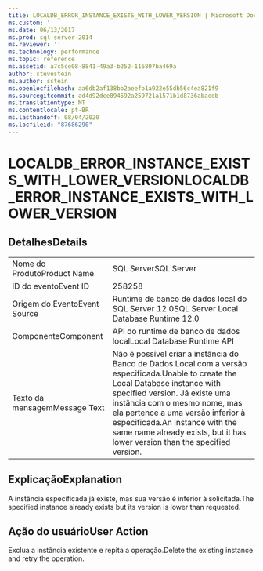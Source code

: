 ```yaml
---
title: LOCALDB_ERROR_INSTANCE_EXISTS_WITH_LOWER_VERSION | Microsoft Docs
ms.custom: ''
ms.date: 06/13/2017
ms.prod: sql-server-2014
ms.reviewer: ''
ms.technology: performance
ms.topic: reference
ms.assetid: a7c5ce08-8841-49a3-b252-116807ba469a
author: stevestein
ms.author: sstein
ms.openlocfilehash: aa6db2af138bb2aeefb1a922e55db56c4ea821f9
ms.sourcegitcommit: ad4d92dce894592a259721a1571b1d8736abacdb
ms.translationtype: MT
ms.contentlocale: pt-BR
ms.lasthandoff: 08/04/2020
ms.locfileid: "87686290"
---
```

# <a name="localdb_error_instance_exists_with_lower_version"></a><span data-ttu-id="b2fb4-102">LOCALDB_ERROR_INSTANCE_EXISTS_WITH_LOWER_VERSION</span><span class="sxs-lookup"><span data-stu-id="b2fb4-102">LOCALDB_ERROR_INSTANCE_EXISTS_WITH_LOWER_VERSION</span></span>
    
## <a name="details"></a><span data-ttu-id="b2fb4-103">Detalhes</span><span class="sxs-lookup"><span data-stu-id="b2fb4-103">Details</span></span>  
  
|||  
|-|-|  
|<span data-ttu-id="b2fb4-104">Nome do Produto</span><span class="sxs-lookup"><span data-stu-id="b2fb4-104">Product Name</span></span>|<span data-ttu-id="b2fb4-105">SQL Server</span><span class="sxs-lookup"><span data-stu-id="b2fb4-105">SQL Server</span></span>|  
|<span data-ttu-id="b2fb4-106">ID do evento</span><span class="sxs-lookup"><span data-stu-id="b2fb4-106">Event ID</span></span>|<span data-ttu-id="b2fb4-107">258</span><span class="sxs-lookup"><span data-stu-id="b2fb4-107">258</span></span>|  
|<span data-ttu-id="b2fb4-108">Origem do Evento</span><span class="sxs-lookup"><span data-stu-id="b2fb4-108">Event Source</span></span>|<span data-ttu-id="b2fb4-109">Runtime de banco de dados local do SQL Server 12.0</span><span class="sxs-lookup"><span data-stu-id="b2fb4-109">SQL Server Local Database Runtime 12.0</span></span>|  
|<span data-ttu-id="b2fb4-110">Componente</span><span class="sxs-lookup"><span data-stu-id="b2fb4-110">Component</span></span>|<span data-ttu-id="b2fb4-111">API do runtime de banco de dados local</span><span class="sxs-lookup"><span data-stu-id="b2fb4-111">Local Database Runtime API</span></span>|  
|<span data-ttu-id="b2fb4-112">Texto da mensagem</span><span class="sxs-lookup"><span data-stu-id="b2fb4-112">Message Text</span></span>|<span data-ttu-id="b2fb4-113">Não é possível criar a instância do Banco de Dados Local com a versão especificada.</span><span class="sxs-lookup"><span data-stu-id="b2fb4-113">Unable to create the Local Database instance with specified version.</span></span> <span data-ttu-id="b2fb4-114">Já existe uma instância com o mesmo nome, mas ela pertence a uma versão inferior à especificada.</span><span class="sxs-lookup"><span data-stu-id="b2fb4-114">An instance with the same name already exists, but it has lower version than the specified version.</span></span>|  
  
## <a name="explanation"></a><span data-ttu-id="b2fb4-115">Explicação</span><span class="sxs-lookup"><span data-stu-id="b2fb4-115">Explanation</span></span>  
 <span data-ttu-id="b2fb4-116">A instância especificada já existe, mas sua versão é inferior à solicitada.</span><span class="sxs-lookup"><span data-stu-id="b2fb4-116">The specified instance already exists but its version is lower than requested.</span></span>  
  
## <a name="user-action"></a><span data-ttu-id="b2fb4-117">Ação do usuário</span><span class="sxs-lookup"><span data-stu-id="b2fb4-117">User Action</span></span>  
 <span data-ttu-id="b2fb4-118">Exclua a instância existente e repita a operação.</span><span class="sxs-lookup"><span data-stu-id="b2fb4-118">Delete the existing instance and retry the operation.</span></span>  
  
  
